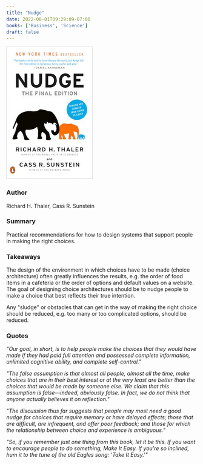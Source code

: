 ```yaml
---
title: "Nudge"
date: 2022-08-01T09:29:09-07:00
books: ['Business', 'Science']
draft: false 
---
```


![Nudge](img/book_cover_nudge.jpg)

### Author

Richard H. Thaler, Cass R. Sunstein

### Summary

Practical recommendations for how to design systems that support people in making the right choices.

### Takeaways

The design of the environment in which choices have to be made (choice architecture) often greatly influences the results, e.g. the order of food items in a cafeteria or the order of options and default values on a website. The goal of designing choice architectures should be to nudge people to make a choice that best reflects their true intention.

Any "sludge" or obstacles that can get in the way of making the right choice should be reduced, e.g. too many or too complicated options, should be reduced.

### Quotes

*"Our goal, in short, is to help people make the choices that they would have made if they had paid full attention and possessed complete information, unlimited cognitive ability, and complete self-control."*

*"The false assumption is that almost all people, almost all the time, make choices that are in their best interest or at the very least are better than the choices that would be made by someone else. We claim that this assumption is false—indeed, obviously false. In fact, we do not think that anyone actually believes it on reflection."*

*"The discussion thus far suggests that people may most need a good nudge for choices that require memory or have delayed effects; those that are difficult, are infrequent, and offer poor feedback; and those for which the relationship between choice and experience is ambiguous."*

*"So, if you remember just one thing from this book, let it be this. If you want to encourage people to do something, Make It Easy. If you’re so inclined, hum it to the tune of the old Eagles song: 'Take It Easy.'"*

